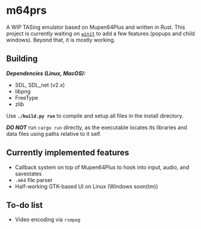 # m64prs
A WIP TASing emulator based on Mupen64Plus and written in Rust. This project is currently waiting on
[`winit`](https://github.com/rust-windowing/winit) to add a few features (popups and child windows).
Beyond that, it is mostly working.

## Building
***Dependencies (Linux, MacOS):***
- SDL, SDL_net (v2.x)
- libpng
- FreeType
- zlib

Use **`./build.py run`** to compile and setup all files in the install directory.

***DO NOT*** run `cargo run` directly, as the executable locates its libraries and data files
using paths relative to it self.

## Currently implemented features
- Callback system on top of Mupen64Plus to hook into input, audio, and savestates
- `.m64` file parser
- Half-working GTK-based UI on Linux (Windows soon(tm))

## To-do list
- Video encoding via `rsmpeg`